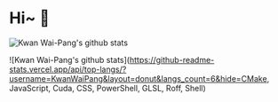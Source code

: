 # Hi~ 👋

![Kwan Wai-Pang's github stats](https://github-readme-stats-one-bice.vercel.app/api?username=KwanWaiPang&show_icons=true&theme=default&count_private=true&role=OWNER,ORGANIZATION_MEMBER&hide=prs,issues) 


![Kwan Wai-Pang's github stats](https://github-readme-stats.vercel.app/api/top-langs/?username=KwanWaiPang&layout=donut&langs_count=6&hide=CMake, JavaScript, Cuda, CSS, PowerShell, GLSL, Roff, Shell) 

